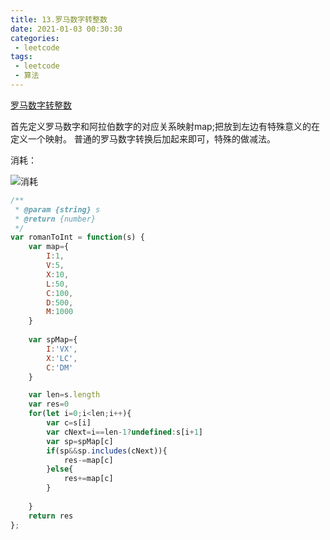 ```yaml
---
title: 13.罗马数字转整数
date: 2021-01-03 00:30:30
categories:
 - leetcode
tags:
 - leetcode
 - 算法
---
```


[罗马数字转整数](https://leetcode-cn.com/problems/longest-common-prefix/)

首先定义罗马数字和阿拉伯数字的对应关系映射map;把放到左边有特殊意义的在定义一个映射。
普通的罗马数字转换后加起来即可，特殊的做减法。


消耗：

![消耗](/images/leetcode/13.png)

```javascript
/**
 * @param {string} s
 * @return {number}
 */
var romanToInt = function(s) {
    var map={
        I:1,
        V:5,
        X:10,
        L:50,
        C:100,
        D:500,
        M:1000
    }
    
    var spMap={
        I:'VX',
        X:'LC',
        C:'DM'
    }

    var len=s.length
    var res=0
    for(let i=0;i<len;i++){
        var c=s[i]
        var cNext=i==len-1?undefined:s[i+1]
        var sp=spMap[c]
        if(sp&&sp.includes(cNext)){
            res-=map[c]
        }else{
            res+=map[c]
        }
        
    }
    return res
};
```
